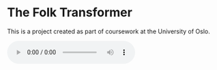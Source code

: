 # The Folk Transformer

This is a project created as part of coursework at the University of Oslo.

![](/audio/americana_test3.mp3)